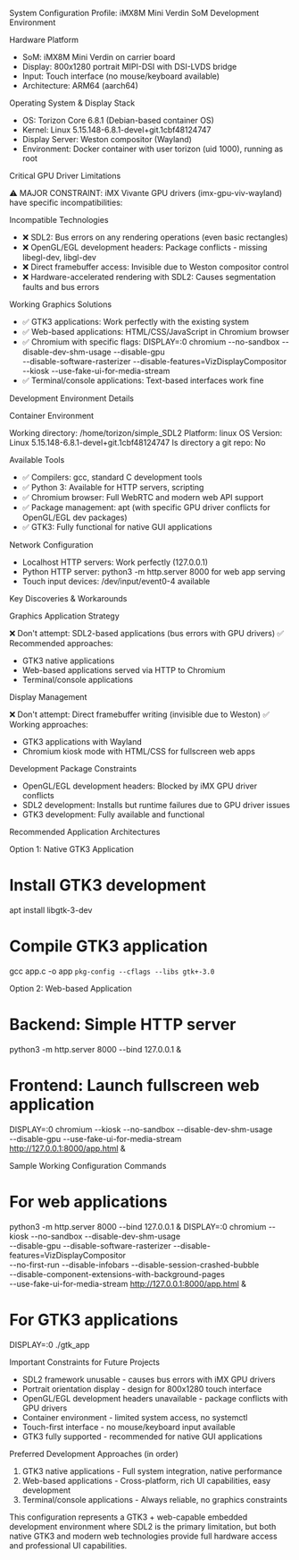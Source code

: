  System Configuration Profile: iMX8M Mini Verdin SoM Development Environment

  Hardware Platform

  - SoM: iMX8M Mini Verdin on carrier board
  - Display: 800x1280 portrait MIPI-DSI with DSI-LVDS bridge
  - Input: Touch interface (no mouse/keyboard available)
  - Architecture: ARM64 (aarch64)

  Operating System & Display Stack

  - OS: Torizon Core 6.8.1 (Debian-based container OS)
  - Kernel: Linux 5.15.148-6.8.1-devel+git.1cbf48124747
  - Display Server: Weston compositor (Wayland)
  - Environment: Docker container with user torizon (uid 1000), running as root

  Critical GPU Driver Limitations

  ⚠️ MAJOR CONSTRAINT: iMX Vivante GPU drivers (imx-gpu-viv-wayland) have specific incompatibilities:

  Incompatible Technologies

  - ❌ SDL2: Bus errors on any rendering operations (even basic rectangles)
  - ❌ OpenGL/EGL development headers: Package conflicts - missing libegl-dev, libgl-dev
  - ❌ Direct framebuffer access: Invisible due to Weston compositor control
  - ❌ Hardware-accelerated rendering with SDL2: Causes segmentation faults and bus errors

  Working Graphics Solutions

  - ✅ GTK3 applications: Work perfectly with the existing system
  - ✅ Web-based applications: HTML/CSS/JavaScript in Chromium browser
  - ✅ Chromium with specific flags:
  DISPLAY=:0 chromium --no-sandbox --disable-dev-shm-usage --disable-gpu \
  --disable-software-rasterizer --disable-features=VizDisplayCompositor \
  --kiosk --use-fake-ui-for-media-stream
  - ✅ Terminal/console applications: Text-based interfaces work fine

  Development Environment Details

  Container Environment

  Working directory: /home/torizon/simple_SDL2
  Platform: linux
  OS Version: Linux 5.15.148-6.8.1-devel+git.1cbf48124747
  Is directory a git repo: No

  Available Tools

  - ✅ Compilers: gcc, standard C development tools
  - ✅ Python 3: Available for HTTP servers, scripting
  - ✅ Chromium browser: Full WebRTC and modern web API support
  - ✅ Package management: apt (with specific GPU driver conflicts for OpenGL/EGL dev packages)
  - ✅ GTK3: Fully functional for native GUI applications

  Network Configuration

  - Localhost HTTP servers: Work perfectly (127.0.0.1)
  - Python HTTP server: python3 -m http.server 8000 for web app serving
  - Touch input devices: /dev/input/event0-4 available

  Key Discoveries & Workarounds

  Graphics Application Strategy

  ❌ Don't attempt: SDL2-based applications (bus errors with GPU drivers)
  ✅ Recommended approaches:
  - GTK3 native applications
  - Web-based applications served via HTTP to Chromium
  - Terminal/console applications

  Display Management

  ❌ Don't attempt: Direct framebuffer writing (invisible due to Weston)
  ✅ Working approaches:
  - GTK3 applications with Wayland
  - Chromium kiosk mode with HTML/CSS for fullscreen web apps

  Development Package Constraints

  - OpenGL/EGL development headers: Blocked by iMX GPU driver conflicts
  - SDL2 development: Installs but runtime failures due to GPU driver issues
  - GTK3 development: Fully available and functional

  Recommended Application Architectures

  Option 1: Native GTK3 Application

  # Install GTK3 development
  apt install libgtk-3-dev

  # Compile GTK3 application
  gcc app.c -o app `pkg-config --cflags --libs gtk+-3.0`

  Option 2: Web-based Application

  # Backend: Simple HTTP server
  python3 -m http.server 8000 --bind 127.0.0.1 &

  # Frontend: Launch fullscreen web application
  DISPLAY=:0 chromium --kiosk --no-sandbox --disable-dev-shm-usage \
  --disable-gpu --use-fake-ui-for-media-stream http://127.0.0.1:8000/app.html &

  Sample Working Configuration Commands

  # For web applications
  python3 -m http.server 8000 --bind 127.0.0.1 &
  DISPLAY=:0 chromium --kiosk --no-sandbox --disable-dev-shm-usage \
  --disable-gpu --disable-software-rasterizer --disable-features=VizDisplayCompositor \
  --no-first-run --disable-infobars --disable-session-crashed-bubble \
  --disable-component-extensions-with-background-pages \
  --use-fake-ui-for-media-stream http://127.0.0.1:8000/app.html &

  # For GTK3 applications
  DISPLAY=:0 ./gtk_app

  Important Constraints for Future Projects

  - SDL2 framework unusable - causes bus errors with iMX GPU drivers
  - Portrait orientation display - design for 800x1280 touch interface
  - OpenGL/EGL development headers unavailable - package conflicts with GPU drivers
  - Container environment - limited system access, no systemctl
  - Touch-first interface - no mouse/keyboard input available
  - GTK3 fully supported - recommended for native GUI applications

  Preferred Development Approaches (in order)

  1. GTK3 native applications - Full system integration, native performance
  2. Web-based applications - Cross-platform, rich UI capabilities, easy development
  3. Terminal/console applications - Always reliable, no graphics constraints

  This configuration represents a GTK3 + web-capable embedded development environment where SDL2 is the primary limitation, but both native GTK3
   and modern web technologies provide full hardware access and professional UI capabilities.